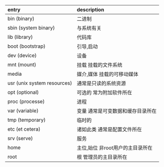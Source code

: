 | entry                       | description                       |
| :-------------------------- | :------------------               |
| bin (binary)                | 二进制                            |
| sbin (system binary)        | 与系统有关                        |
| lib (library)               | 代码库                            |
| boot (bootstrap)            | 引导,启动                         |
| dev (device)                | 设备                              |
| mnt (mount)                 | 挂载 挂载的文件系统               |
| media                       | 媒介,媒体 挂载的可移动媒体        |
| usr (unix system resources) | 通常是只读的系统资源              |
| opt (optional)              | 可选的 常为附加软件所在           |
| proc (processe)             | 进程                              |
| var (variable)              | 变量 通常是可变数据和缓存目录所在 |
| tmp (temporary)             | 临时的                            |
| etc (et cetera)             | 诸如此类 通常是配置文件所在       |
| srv (serve)                 | 服务                              |
| home                        | 主位,始位 非root用户的主目录所在  |
| root                        | 根 管理员的主目录所在             |